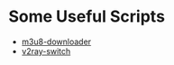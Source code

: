 # Some Useful Scripts

- [m3u8-downloader](/m3u8-downloader/main.ts)
- [v2ray-switch](/v2ray-switch/main.js)
